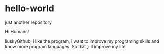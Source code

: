 # hello-world
just another repository

Hi Humans!

liuskyGithub, i like the program, i want to improve my programing skills and know more program languages.
So that ,i'll improve my life.
